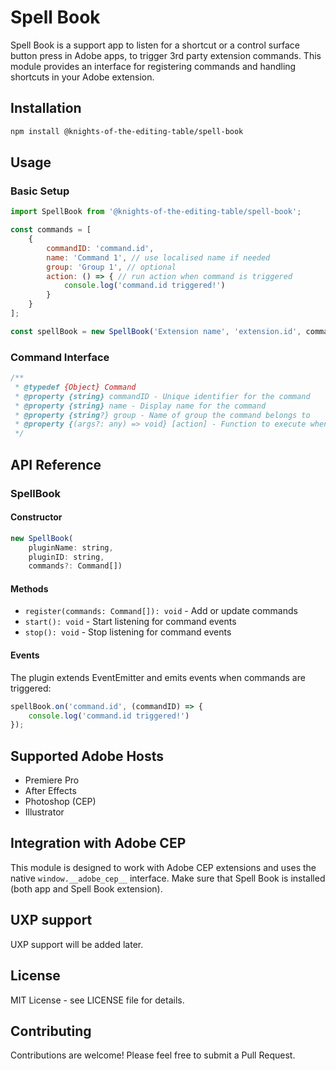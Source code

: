 # Spell Book

Spell Book is a support app to listen for a shortcut or a control surface button press in Adobe apps,
to trigger 3rd party extension commands.
This module provides an interface for registering commands and handling shortcuts in your Adobe extension.

## Installation

```bash
npm install @knights-of-the-editing-table/spell-book
```

## Usage

### Basic Setup

```javascript
import SpellBook from '@knights-of-the-editing-table/spell-book';

const commands = [
    {
        commandID: 'command.id',
        name: 'Command 1', // use localised name if needed
        group: 'Group 1', // optional
        action: () => { // run action when command is triggered
            console.log('command.id triggered!')
        }
    }
];

const spellBook = new SpellBook('Extension name', 'extension.id', commands);
```

### Command Interface

```javascript
/**
 * @typedef {Object} Command
 * @property {string} commandID - Unique identifier for the command
 * @property {string} name - Display name for the command
 * @property {string?} group - Name of group the command belongs to
 * @property {(args?: any) => void} [action] - Function to execute when command is triggered
 */
```

## API Reference

### SpellBook

#### Constructor

```javascript
new SpellBook(
    pluginName: string,
    pluginID: string,
    commands?: Command[])
```

#### Methods

- `register(commands: Command[]): void` - Add or update commands
- `start(): void` - Start listening for command events
- `stop(): void` - Stop listening for command events

#### Events

The plugin extends EventEmitter and emits events when commands are triggered:

```javascript
spellBook.on('command.id', (commandID) => {
    console.log('command.id triggered!')
});
```

## Supported Adobe Hosts
- Premiere Pro
- After Effects
- Photoshop (CEP)
- Illustrator

## Integration with Adobe CEP

This module is designed to work with Adobe CEP extensions and uses the native `window.__adobe_cep__` interface.
Make sure that Spell Book is installed (both app and Spell Book extension).

## UXP support
UXP support will be added later.

## License

MIT License - see LICENSE file for details.

## Contributing

Contributions are welcome! Please feel free to submit a Pull Request. 
